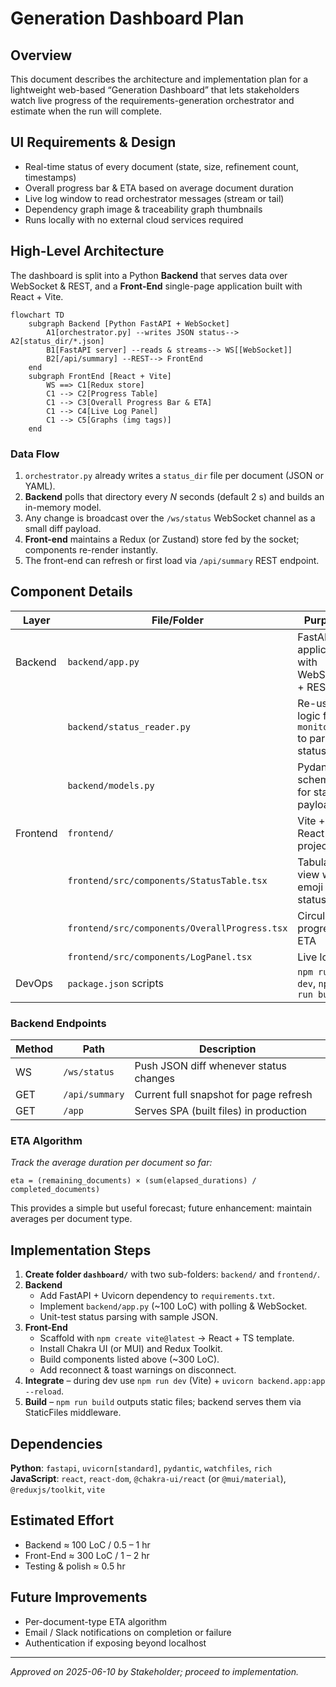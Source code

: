 # Generation Dashboard Plan

## Overview

This document describes the architecture and implementation plan for a lightweight web-based “Generation Dashboard” that lets stakeholders watch live progress of the requirements-generation orchestrator and estimate when the run will complete.

## UI Requirements & Design

* Real-time status of every document (state, size, refinement count, timestamps)  
* Overall progress bar & ETA based on average document duration  
* Live log window to read orchestrator messages (stream or tail)  
* Dependency graph image & traceability graph thumbnails  
* Runs locally with no external cloud services required

## High-Level Architecture

The dashboard is split into a Python **Backend** that serves data over WebSocket & REST, and a **Front-End** single-page application built with React + Vite.

```mermaid
flowchart TD
    subgraph Backend [Python FastAPI + WebSocket]
        A1[orchestrator.py] --writes JSON status--> A2[status_dir/*.json]
        B1[FastAPI server] --reads & streams--> WS[[WebSocket]]
        B2[/api/summary] --REST--> FrontEnd
    end
    subgraph FrontEnd [React + Vite]
        WS ==> C1[Redux store]
        C1 --> C2[Progress Table]
        C1 --> C3[Overall Progress Bar & ETA]
        C1 --> C4[Live Log Panel]
        C1 --> C5[Graphs (img tags)]
    end
```

### Data Flow

1. `orchestrator.py` already writes a `status_dir` file per document (JSON or YAML).  
2. **Backend** polls that directory every *N* seconds (default 2 s) and builds an in-memory model.  
3. Any change is broadcast over the `/ws/status` WebSocket channel as a small diff payload.  
4. **Front-end** maintains a Redux (or Zustand) store fed by the socket; components re-render instantly.  
5. The front-end can refresh or first load via `/api/summary` REST endpoint.  

## Component Details

| Layer    | File/Folder                               | Purpose                                   |
|----------|-------------------------------------------|-------------------------------------------|
| Backend  | `backend/app.py`                          | FastAPI application with WebSocket + REST |
|          | `backend/status_reader.py`                | Re-uses logic from `monitor.py` to parse status files |
|          | `backend/models.py`                       | Pydantic schemas for status payloads      |
| Frontend | `frontend/`                               | Vite + React project                      |
|          | `frontend/src/components/StatusTable.tsx` | Tabular view with emoji statuses          |
|          | `frontend/src/components/OverallProgress.tsx` | Circular progress + ETA               |
|          | `frontend/src/components/LogPanel.tsx`    | Live log tail                             |
| DevOps   | `package.json` scripts                    | `npm run dev`, `npm run build`            |

### Backend Endpoints

| Method | Path            | Description                                      |
|--------|-----------------|--------------------------------------------------|
| WS     | `/ws/status`    | Push JSON diff whenever status changes           |
| GET    | `/api/summary`  | Current full snapshot for page refresh           |
| GET    | `/app`          | Serves SPA (built files) in production           |

### ETA Algorithm

*Track the average duration per document so far:*  

```
eta = (remaining_documents) × (sum(elapsed_durations) / completed_documents)
```

This provides a simple but useful forecast; future enhancement: maintain averages per document type.

## Implementation Steps

1. **Create folder `dashboard/`** with two sub-folders: `backend/` and `frontend/`.  
2. **Backend**  
   * Add FastAPI + Uvicorn dependency to `requirements.txt`.  
   * Implement `backend/app.py` (~100 LoC) with polling & WebSocket.  
   * Unit-test status parsing with sample JSON.  
3. **Front-End**  
   * Scaffold with `npm create vite@latest` → React + TS template.  
   * Install Chakra UI (or MUI) and Redux Toolkit.  
   * Build components listed above (~300 LoC).  
   * Add reconnect & toast warnings on disconnect.  
4. **Integrate** – during dev use `npm run dev` (Vite) + `uvicorn backend.app:app --reload`.  
5. **Build** – `npm run build` outputs static files; backend serves them via StaticFiles middleware.  

## Dependencies

**Python**: `fastapi`, `uvicorn[standard]`, `pydantic`, `watchfiles`, `rich`  
**JavaScript**: `react`, `react-dom`, `@chakra-ui/react` (or `@mui/material`), `@reduxjs/toolkit`, `vite`

## Estimated Effort

* Backend ≈ 100 LoC / 0.5 – 1 hr  
* Front-End ≈ 300 LoC / 1 – 2 hr  
* Testing & polish ≈ 0.5 hr  

## Future Improvements

* Per-document-type ETA algorithm  
* Email / Slack notifications on completion or failure  
* Authentication if exposing beyond localhost  

---

*Approved on 2025-06-10 by Stakeholder; proceed to implementation.*